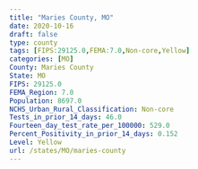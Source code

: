 ```yaml
---
title: "Maries County, MO"
date: 2020-10-16
draft: false
type: county
tags: [FIPS:29125.0,FEMA:7.0,Non-core,Yellow]
categories: [MO]
County: Maries County
State: MO
FIPS: 29125.0
FEMA_Region: 7.0
Population: 8697.0
NCHS_Urban_Rural_Classification: Non-core
Tests_in_prior_14_days: 46.0
Fourteen_day_test_rate_per_100000: 529.0
Percent_Positivity_in_prior_14_days: 0.152
Level: Yellow
url: /states/MO/maries-county
---
```



